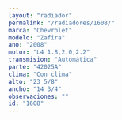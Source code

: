 ```yaml
---
layout: "radiador"
permalink: "/radiadores/1608/"
marca: "Chevrolet"
modelo: "Zafira"
ano: "2008"
motor: "L4 1.8,2.0,2.2"
transmision: "Automática"
parte: "42025A"
clima: "Con clima"
alto: "23 5/8"
ancho: "14 3/4"
observaciones: ""
id: "1608"
---
```


